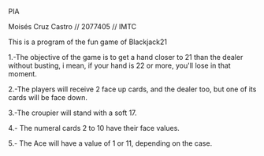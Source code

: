 PIA 

Moisés Cruz Castro // 2077405 // IMTC

This is a program of the fun game of Blackjack21

1.-The objective of the game is to get a hand closer to 21 than the dealer without busting, i mean, if your hand is 22 or more, you'll lose in that moment.

2.-The players will receive 2 face up cards, and the dealer too, but one of its cards will be face down.

3.-The croupier will stand with a soft 17.

4.- The numeral cards 2 to 10 have their face values.

5.- The Ace will have a value of 1 or 11, depending on the case.



